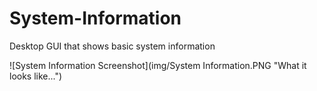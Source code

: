 # System-Information
Desktop GUI that shows basic system information

![System Information Screenshot](img/System Information.PNG "What it looks like...")

